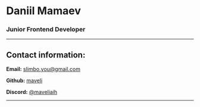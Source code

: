# Daniil Mamaev
### Junior Frontend Developer

---

## Contact information:

**Email:** slimbo.you@gmail.com

**Github:** [maveli](https://discordapp.com/users/243311826731925505/)

**Discord:** [@maveliaih](https://github.com/maveliaih)

---